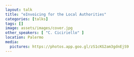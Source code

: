 ```yaml
---
layout: talk
title: "eInvoicing for the Local Authorities"
categories: [talks]
tags: []
image: assets/images/cover.jpg
other_speakers: [ "C. Ciciriello" ]
location: Palermo
media:
  pictures: https://photos.app.goo.gl/zS1cKG2am3gdnEjS9
---
```

